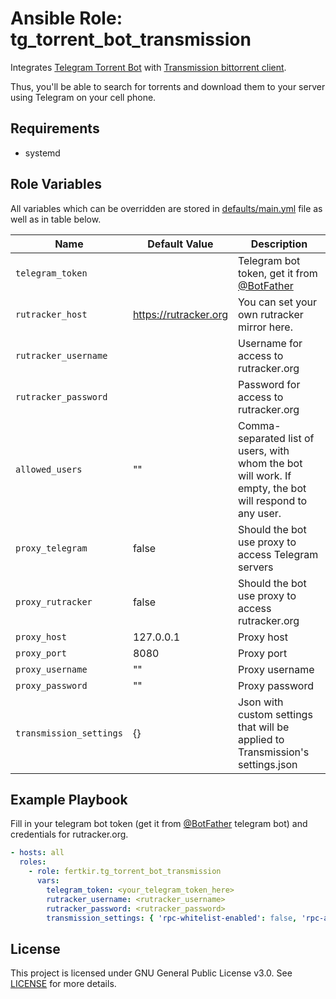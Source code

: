 Ansible Role: tg_torrent_bot_transmission
=========

Integrates [Telegram Torrent Bot](https://www.npmjs.com/package/tg-torrent-bot) with [Transmission bittorrent client](https://transmissionbt.com/).

Thus, you'll be able to search for torrents and download them to your server using Telegram on your cell phone.

Requirements
------------

* systemd

Role Variables
--------------

All variables which can be overridden are stored in [defaults/main.yml](defaults/main.yml) file as well as in table below.

| Name           | Default Value | Description                        |
| -------------- | ------------- | -----------------------------------|
| `telegram_token` | | Telegram bot token, get it from [@BotFather](https://t.me/BotFather) |
| `rutracker_host` | https://rutracker.org | You can set your own rutracker mirror here. |
| `rutracker_username` | | Username for access to rutracker.org |
| `rutracker_password` | | Password for access to rutracker.org |
| `allowed_users` | "" | Comma-separated list of users, with whom the bot will work. If empty, the bot will respond to any user. |
| `proxy_telegram` | false | Should the bot use proxy to access Telegram servers |
| `proxy_rutracker` | false | Should the bot use proxy to access rutracker.org |
| `proxy_host` | 127.0.0.1 | Proxy host |
| `proxy_port` | 8080 | Proxy port |
| `proxy_username` | "" | Proxy username |
| `proxy_password` | "" | Proxy password |
| `transmission_settings` | {} | Json with custom settings that will be applied to Transmission's settings.json |

Example Playbook
----------------

Fill in your telegram bot token (get it from [@BotFather](https://t.me/BotFather) telegram bot) and credentials for rutracker.org.

```yaml
- hosts: all
  roles:
    - role: fertkir.tg_torrent_bot_transmission
      vars:
        telegram_token: <your_telegram_token_here>
        rutracker_username: <rutracker_username>
        rutracker_password: <rutracker_password>
        transmission_settings: { 'rpc-whitelist-enabled': false, 'rpc-authentication-required': false }
```

## License

This project is licensed under GNU General Public License v3.0. See [LICENSE](/LICENSE) for more details.
